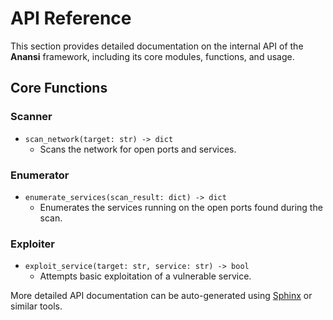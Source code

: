 # API Reference

This section provides detailed documentation on the internal API of the **Anansi** framework, including its core modules, functions, and usage.

## Core Functions

### Scanner
- `scan_network(target: str) -> dict`
  - Scans the network for open ports and services.

### Enumerator
- `enumerate_services(scan_result: dict) -> dict`
  - Enumerates the services running on the open ports found during the scan.

### Exploiter
- `exploit_service(target: str, service: str) -> bool`
  - Attempts basic exploitation of a vulnerable service.
  
More detailed API documentation can be auto-generated using [Sphinx](https://www.sphinx-doc.org) or similar tools.